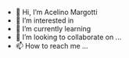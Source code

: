 - 👋 Hi, I’m Acelino Margotti
- 👀 I’m interested in 
- 🌱 I’m currently learning 
- 💞️ I’m looking to collaborate on ...
- 📫 How to reach me ...

<!---
AcelinoMargotti/AcelinoMargotti is a ✨ special ✨ repository because its `README.md` (this file) appears on your GitHub profile.
You can click the Preview link to take a look at your changes.
--->
